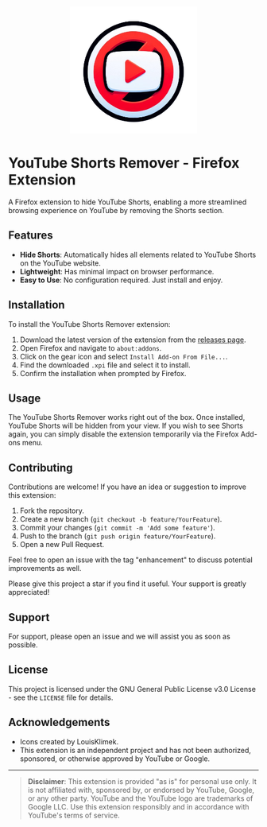 <p align="center">
  <img src="./icon-original.png" alt="YouTube Shorts Remover Icon" width="256" />
</p>
<p align="center">
  <h1>YouTube Shorts Remover - Firefox Extension</h1>
</p>




A Firefox extension to hide YouTube Shorts, enabling a more streamlined browsing experience on YouTube by removing the Shorts section.

## Features

- **Hide Shorts**: Automatically hides all elements related to YouTube Shorts on the YouTube website.
- **Lightweight**: Has minimal impact on browser performance.
- **Easy to Use**: No configuration required. Just install and enjoy.

## Installation

To install the YouTube Shorts Remover extension:

1. Download the latest version of the extension from the [releases page](#).
2. Open Firefox and navigate to `about:addons`.
3. Click on the gear icon and select `Install Add-on From File...`.
4. Find the downloaded `.xpi` file and select it to install.
5. Confirm the installation when prompted by Firefox.

## Usage

The YouTube Shorts Remover works right out of the box. Once installed, YouTube Shorts will be hidden from your view. If you wish to see Shorts again, you can simply disable the extension temporarily via the Firefox Add-ons menu.

## Contributing

Contributions are welcome! If you have an idea or suggestion to improve this extension:

1. Fork the repository.
2. Create a new branch (`git checkout -b feature/YourFeature`).
3. Commit your changes (`git commit -m 'Add some feature'`).
4. Push to the branch (`git push origin feature/YourFeature`).
5. Open a new Pull Request.

Feel free to open an issue with the tag "enhancement" to discuss potential improvements as well.

Please give this project a star if you find it useful. Your support is greatly appreciated!

## Support

For support, please open an issue and we will assist you as soon as possible.

## License

This project is licensed under the GNU General Public License v3.0 License - see the `LICENSE` file for details.

## Acknowledgements

- Icons created by LouisKlimek.
- This extension is an independent project and has not been authorized, sponsored, or otherwise approved by YouTube or Google.

---

> **Disclaimer**: This extension is provided "as is" for personal use only. It is not affiliated with, sponsored by, or endorsed by YouTube, Google, or any other party. YouTube and the YouTube logo are trademarks of Google LLC. Use this extension responsibly and in accordance with YouTube's terms of service.